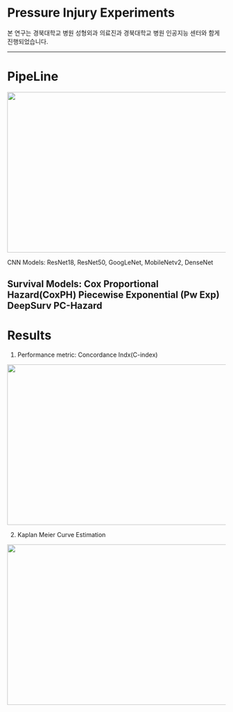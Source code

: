 # Pressure Injury Experiments

본 연구는 경북대학교 병원 성형외과 의료진과 경북대학교 병원 인공지능 센터와 함게 진행되었습니다.

----
# PipeLine
<img src="https://github.com/gyugyukim/Survival-analysis/assets/135569056/5497f632-ed57-4944-9f82-07a229689173" width="700" height="370">

CNN Models:
ResNet18, ResNet50, GoogLeNet, MobileNetv2, DenseNet

Survival Models:
Cox Proportional Hazard(CoxPH)
Piecewise Exponential (Pw Exp)
DeepSurv
PC-Hazard
---
# Results

1. Performance metric: Concordance Indx(C-index)
<img src="https://github.com/gyugyukim/Survival-analysis/assets/135569056/0a0694cc-2817-4956-82bc-1fb3d97283c5" width="1200" height="370">

2. Kaplan Meier Curve Estimation
<img src="https://github.com/gyugyukim/Survival-analysis/assets/135569056/2c684f00-e184-4cdc-a332-acbe10790869" width="700" height="370">

